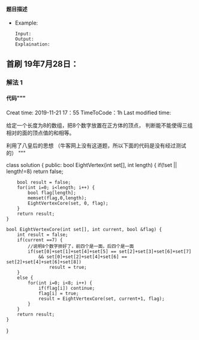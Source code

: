 ## 
#### 题目描述

- Example:
    ```
    Input: 
    Output: 
    Explaination:
    ```  

## 首刷 19年7月28日：
### 解法 1
#### 代码"""
Creat time: 2019-11-21 17：55
TimeToCode：1h
Last modified time: 

给定一个长度为8的数组，把8个数字放置在正方体的顶点，
判断能不能使得三组相对的面的顶点值的和相等。

利用了八皇后的思想
（牛客网上没有这道题，所以下面的代码是没有经过测试的）
"""

class solution {
public:
    bool EightVertex(int set[], int length) {
        if(!set || length!=8) return false;
        
        bool result = false;
        for(int i=0; i<length; i++) {
            bool flag[length];
            memset(flag,0,length);
            EightVertexCore(set, 0, flag);
        }
        return result;
    }

    bool EightVertexCore(int set[], int current, bool &flag) {
        int result = false;
        if(current ==7) {
            //说明8个数字排好了，前四个是一面，后四个是一面
            if(set[0]+set[1]+set[4]+set[5] == set[2]+set[3]+set[6]+set[7]
                && set[0]+set[2]+set[4]+set[6] == set[2]+set[4]+set[6]+set[8])
                    result = true;
        }
        else {
            for(int i=0; i<8; i++) {
                if(flag[i]) continue;
                flag[i] = true;
                result = EightVertexCore(set, current+1, flag);
            }
        }
        return result;
    }
}
